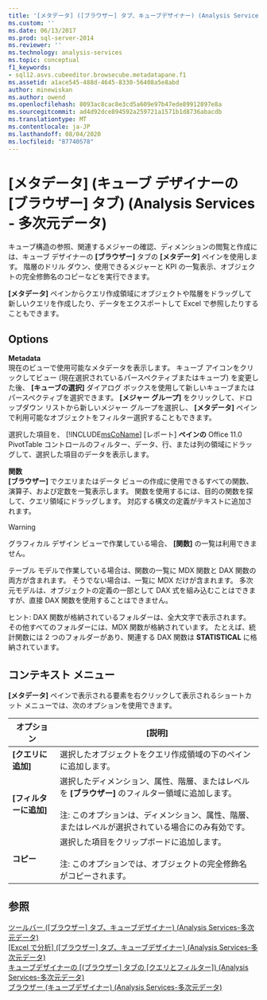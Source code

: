 ```yaml
---
title: '[メタデータ] ([ブラウザー] タブ、キューブデザイナー) (Analysis Services-多次元データ) |Microsoft Docs'
ms.custom: ''
ms.date: 06/13/2017
ms.prod: sql-server-2014
ms.reviewer: ''
ms.technology: analysis-services
ms.topic: conceptual
f1_keywords:
- sql12.asvs.cubeeditor.browsecube.metadatapane.f1
ms.assetid: a1ace545-488d-4645-8330-56408a5e8abd
author: minewiskan
ms.author: owend
ms.openlocfilehash: 8093ac8cac8e3cd5a609e97b47ede89912897e8a
ms.sourcegitcommit: ad4d92dce894592a259721a1571b1d8736abacdb
ms.translationtype: MT
ms.contentlocale: ja-JP
ms.lasthandoff: 08/04/2020
ms.locfileid: "87740578"
---
```

# <a name="metadata-browser-tab-cube-designer-analysis-services---multidimensional-data"></a>[メタデータ] (キューブ デザイナーの [ブラウザー] タブ) (Analysis Services - 多次元データ)
  キューブ構造の参照、関連するメジャーの確認、ディメンションの閲覧と作成には、キューブ デザイナーの **[ブラウザー]** タブの **[メタデータ]** ペインを使用します。 階層のドリル ダウン、使用できるメジャーと KPI の一覧表示、オブジェクトの完全修飾名のコピーなどを実行できます。  
  
 **[メタデータ]** ペインからクエリ作成領域にオブジェクトや階層をドラッグして新しいクエリを作成したり、データをエクスポートして Excel で参照したりすることもできます。  
  
## <a name="options"></a>Options  
 **Metadata**  
 現在のビューで使用可能なメタデータを表示します。 キューブ アイコンをクリックしてビュー (現在選択されているパースペクティブまたはキューブ) を変更した後、 **[キューブの選択]** ダイアログ ボックスを使用して新しいキューブまたはパースペクティブを選択できます。 **[メジャー グループ]** をクリックして、ドロップダウン リストから新しいメジャー グループを選択し、 **[メタデータ]** ペインで利用可能なオブジェクトをフィルター選択することもできます。  
  
 選択した項目を、 [!INCLUDE[msCoName](../includes/msconame-md.md)] [レポート] **ペインの** Office 11.0 PivotTable コントロールのフィルター、データ、行、または列の領域にドラッグして、選択した項目のデータを表示します。  
  
 **関数**  
 **[ブラウザー]** でクエリまたはデータ ビューの作成に使用できるすべての関数、演算子、および定数を一覧表示します。 関数を使用するには、目的の関数を探して、クエリ領域にドラッグします。 対応する構文の定義がテキストに追加されます。  
  
> [!WARNING]  
>  グラフィカル デザイン ビューで作業している場合、 **[関数]** の一覧は利用できません。  
  
 テーブル モデルで作業している場合は、関数の一覧に MDX 関数と DAX 関数の両方が含まれます。 そうでない場合は、一覧に MDX だけが含まれます。 多次元モデルは、オブジェクトの定義の一部として DAX 式を組み込むことはできますが、直接 DAX 関数を使用することはできません。  
  
 ヒント: DAX 関数が格納されているフォルダーは、全大文字で表示されます。 その他すべてのフォルダーには、MDX 関数が格納されています。 たとえば、統計関数には 2 つのフォルダーがあり、関連する DAX 関数は **STATISTICAL** に格納されています。  
  
## <a name="context-menu"></a>コンテキスト メニュー  
 **[メタデータ]** ペインで表示される要素を右クリックして表示されるショートカット メニューでは、次のオプションを使用できます。  
  
|オプション|[説明]|  
|------------|-----------------|  
|**[クエリに追加]**|選択したオブジェクトをクエリ作成領域の下のペインに追加します。|  
|**[フィルターに追加]**|選択したディメンション、属性、階層、またはレベルを **[ブラウザー]** のフィルター領域に追加します。<br /><br /> 注: このオプションは、ディメンション、属性、階層、またはレベルが選択されている場合にのみ有効です。|  
|**コピー**|選択した項目をクリップボードに追加します。<br /><br /> 注: このオプションでは、オブジェクトの完全修飾名がコピーされます。|  
  
## <a name="see-also"></a>参照  
 [ツールバー &#40;[ブラウザー] タブ、キューブデザイナー&#41; &#40;Analysis Services-多次元データ&#41;](toolbar-browser-tab-cube-designer-analysis-services-multidimensional-data.md)   
 [[Excel で分析] &#40;[ブラウザー] タブ、キューブデザイナー&#41; &#40;Analysis Services-多次元データ&#41;](analyze-in-excel-browser-cube-designer-analysis-services-multidimensional-data.md)   
 [キューブデザイナーの [&#40;ブラウザー] タブの [クエリとフィルター]&#41; &#40;Analysis Services-多次元データ&#41;](query-filter-browser-cube-designer-analysis-services-multidimensional-data.md)   
 [ブラウザー &#40;キューブデザイナー&#41; &#40;Analysis Services-多次元データ&#41;](browser-cube-designer-analysis-services-multidimensional-data.md)  
  
  
